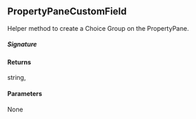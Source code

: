 ## PropertyPaneCustomField

Helper method to create a Choice Group on the PropertyPane.

##### Signature

#### Returns
string,

#### Parameters
None

